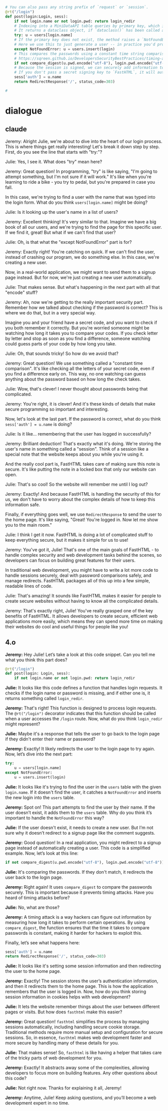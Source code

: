 ```python
# You can also pass any string prefix of `request` or `session`.
@rt("/login")
def post(login:Login, sess):
    if not login.name or not login.pwd: return login_redir
    # Indexing into a MiniDataAPI table queries by primary key, which is `name` here.
    # It returns a dataclass object, if `dataclass()` has been called at some point, or a dict otherwise.
    try: u = users[login.name]
    # If the primary key does not exist, the method raises a `NotFoundError`.
    # Here we use this to just generate a user -- in practice you'd probably to redirect to a signup page.
    except NotFoundError: u = users.insert(login)
    # This compares the passwords using a constant time string comparison
    # https://sqreen.github.io/DevelopersSecurityBestPractices/timing-attack/python
    if not compare_digest(u.pwd.encode("utf-8"), login.pwd.encode("utf-8")): return login_redir
    # Because the session is signed, we can securely add information to it. It's stored in the browser cookies.
    # If you don't pass a secret signing key to `FastHTML`, it will auto-generate one and store it in a file `./sesskey`.
    sess['auth'] = u.name
    return RedirectResponse('/', status_code=303)

# 

```

# dialogue

## claude

Jeremy: Alright Julie, we're about to dive into the heart of our login process. This is where things get really interesting! Let's break it down step by step. First, do you see the line that starts with "try:"?

Julie: Yes, I see it. What does "try" mean here?

Jeremy: Great question! In programming, "try" is like saying, "I'm going to attempt something, but I'm not sure if it will work." It's like when you're learning to ride a bike - you try to pedal, but you're prepared in case you fall. 

In this case, we're trying to find a user with the name that was typed into the login form. What do you think `users[login.name]` might be doing?

Julie: Is it looking up the user's name in a list of users?

Jeremy: Excellent thinking! It's very similar to that. Imagine we have a big book of all our users, and we're trying to find the page for this specific user. If we find it, great! But what if we can't find that user?

Julie: Oh, is that what the "except NotFoundError" part is for?

Jeremy: Exactly right! You're catching on quick. If we can't find the user, instead of crashing our program, we do something else. In this case, we're creating a new user. 

Now, in a real-world application, we might want to send them to a signup page instead. But for now, we're just creating a new user automatically.

Julie: That makes sense. But what's happening in the next part with all that "encode" stuff?

Jeremy: Ah, now we're getting to the really important security part. Remember how we talked about checking if the password is correct? This is where we do that, but in a very special way.

Imagine you and your friend have a secret code, and you want to check if you both remember it correctly. But you're worried someone might be watching how long it takes you to compare your codes. If you check letter by letter and stop as soon as you find a difference, someone watching could guess parts of your code by how long you take.

Julie: Oh, that sounds tricky! So how do we avoid that?

Jeremy: Great question! We use something called a "constant time comparison". It's like checking all the letters of your secret code, even if you find a difference early on. This way, no one watching can guess anything about the password based on how long the check takes.

Julie: Wow, that's clever! I never thought about passwords being that complicated.

Jeremy: You're right, it is clever! And it's these kinds of details that make secure programming so important and interesting.

Now, let's look at the last part. If the password is correct, what do you think `sess['auth'] = u.name` is doing?

Julie: Is it like... remembering that the user has logged in successfully?

Jeremy: Brilliant deduction! That's exactly what it's doing. We're storing the user's name in something called a "session". Think of a session like a special note that the website keeps about you while you're using it. 

And the really cool part is, FastHTML takes care of making sure this note is secure. It's like putting the note in a locked box that only our website can open.

Julie: That's so cool! So the website will remember me until I log out?

Jeremy: Exactly! And because FastHTML is handling the security of this for us, we don't have to worry about the complex details of how to keep this information safe.

Finally, if everything goes well, we use `RedirectResponse` to send the user to the home page. It's like saying, "Great! You're logged in. Now let me show you to the main room."

Julie: I think I get it now. FastHTML is doing a lot of complicated stuff to keep everything secure, but it makes it simple for us to use!

Jeremy: You've got it, Julie! That's one of the main goals of FastHTML - to handle complex security and web development tasks behind the scenes, so developers can focus on building great features for their users.

In traditional web development, you might have to write a lot more code to handle sessions securely, deal with password comparisons safely, and manage redirects. FastHTML packages all of this up into a few simple, readable lines of code.

Julie: That's amazing! It sounds like FastHTML makes it easier for people to create secure websites without having to know all the complicated details.

Jeremy: That's exactly right, Julie! You've really grasped one of the key benefits of FastHTML. It allows developers to create secure, efficient web applications more easily, which means they can spend more time on making their websites do cool and useful things for people like you!​​​​​​​​​​​​​​​​


## 4.o
**Jeremy:** Hey Julie! Let’s take a look at this code snippet. Can you tell me what you think this part does? 

```python
@rt("/login")
def post(login: Login, sess):
    if not login.name or not login.pwd: return login_redir
```

**Julie:** It looks like this code defines a function that handles login requests. It checks if the login name or password is missing, and if either one is, it returns something called `login_redir`.

**Jeremy:** That's right! This function is designed to process login requests. The `@rt("/login")` decorator indicates that this function should be called when a user accesses the `/login` route. Now, what do you think `login_redir` might represent?

**Julie:** Maybe it's a response that tells the user to go back to the login page if they didn't enter their name or password?

**Jeremy:** Exactly! It likely redirects the user to the login page to try again. Now, let’s dive into the next part:

```python
try: 
    u = users[login.name]
except NotFoundError: 
    u = users.insert(login)
```

**Julie:** It looks like it's trying to find the user in the `users` table with the given `login.name`. If it doesn't find the user, it catches a `NotFoundError` and inserts the new login into the `users` table.

**Jeremy:** Spot on! This part attempts to find the user by their name. If the user doesn’t exist, it adds them to the `users` table. Why do you think it’s important to handle the `NotFoundError` this way?

**Julie:** If the user doesn't exist, it needs to create a new user. But I’m not sure why it doesn’t redirect to a signup page like the comment suggests.

**Jeremy:** Good question! In a real application, you might redirect to a signup page instead of automatically creating a user. This code is a simplified example. Now, let’s look at this line:

```python
if not compare_digest(u.pwd.encode("utf-8"), login.pwd.encode("utf-8")): return login_redir
```

**Julie:** It's comparing the passwords. If they don't match, it redirects the user back to the login page.

**Jeremy:** Right again! It uses `compare_digest` to compare the passwords securely. This is important because it prevents timing attacks. Have you heard of timing attacks before?

**Julie:** No, what are those?

**Jeremy:** A timing attack is a way hackers can figure out information by measuring how long it takes to perform certain operations. By using `compare_digest`, the function ensures that the time it takes to compare passwords is constant, making it harder for hackers to exploit this.

Finally, let’s see what happens here:

```python
sess['auth'] = u.name
return RedirectResponse('/', status_code=303)
```

**Julie:** It looks like it's setting some session information and then redirecting the user to the home page.

**Jeremy:** Exactly! The session stores the user’s authentication information, and then it redirects them to the home page. This is how the application remembers that the user is logged in. Now, how do you think storing session information in cookies helps with web development?

**Julie:** It lets the website remember things about the user between different pages or visits. But how does `fasthtml` make this easier?

**Jeremy:** Great question! `fasthtml` simplifies the process by managing sessions automatically, including handling secure cookie storage. Traditional methods require more manual setup and configuration for secure sessions. So, in essence, `fasthtml` makes web development faster and more secure by handling many of these details for you.

**Julie:** That makes sense! So, `fasthtml` is like having a helper that takes care of the tricky parts of web development for you.

**Jeremy:** Exactly! It abstracts away some of the complexities, allowing developers to focus more on building features. Any other questions about this code?

**Julie:** Not right now. Thanks for explaining it all, Jeremy!

**Jeremy:** Anytime, Julie! Keep asking questions, and you’ll become a web development expert in no time.
